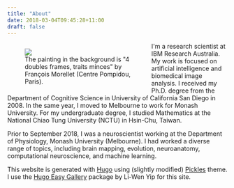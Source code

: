 ```yaml
---
title: "About"
date: 2018-03-04T09:45:28+11:00
draft: false
---
```


<figure style="display: table; width: 250px; float: left;">
  <img src="me.jpg" style="margin-top:0px; margin-left: 0px; margin-right: 20px; margin-down: 0px">
  <figcaption style="display: table-row;">
    The painting in the background is "4 doubles frames, traits minces" by François Morellet (Centre Pompidou, Paris).
  </figcaption>
</figure>

I'm a research scientist at IBM Research Australia. My work is focused on artificial intelligence and biomedical image analysis. I received my Ph.D. degree from the Department of Cognitive Science in University of California San Diego in 2008. In the same year, I moved to Melbourne to work for Monash University. For my undergraduate degree, I studied Mathematics at the National Chiao Tung University (NCTU) in Hsin-Chu, Taiwan.

Prior to September 2018, I was a neuroscientist working at the Department of Physiology, Monash University (Melbourne). I had worked a diverse range of topics, including brain mapping, evolution, neuroanatomy, computational neuroscience, and machine learning.

This website is generated with [Hugo](https://gohugo.io) using (slightly modified) [Pickles](https://themes.gohugo.io/hugo_theme_pickles/) theme. I use the [Hugo Easy Gallery](https://www.liwen.id.au/heg/) package by Li-Wen Yip for this site.
